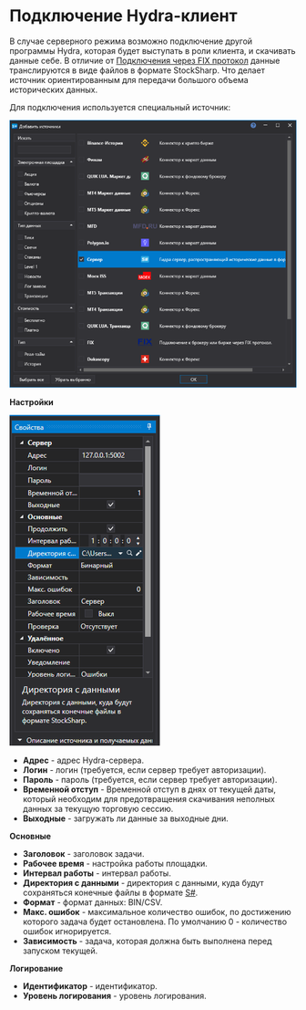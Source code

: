 # Подключение Hydra-клиент

В случае серверного режима возможно подключение другой программы Hydra, которая будет выступать в роли клиента, и скачивать данные себе. В отличие от [Подключения через FIX протокол](fix_fast_connectivity.md) данные транслируются в виде файлов в формате StockSharp. Что делает источник ориентированным для передачи большого объема исторических данных.

Для подключения используется специальный источник:

![hydra tasks server](../../../images/hydratasksserver_1.png)

**Настройки**

![hydra tasks server](../../../images/hydratasksserver_2.png)

- **Адрес** \- адрес Hydra-сервера. 
- **Логин** \- логин (требуется, если сервер требует авторизации).
- **Пароль** \- пароль (требуется, если сервер требует авторизации).
- **Временной отступ** \- Временной отступ в днях от текущей даты, который необходим для предотвращения скачивания неполных данных за текущую торговую сессию. 
- **Выходные** \- загружать ли данные за выходные дни. 

**Основные**

- **Заголовок** \- заголовок задачи. 
- **Рабочее время** \- настройка работы площадки.
- **Интервал работы** \- интервал работы. 
- **Директория с данными** \- директория с данными, куда будут сохраняться конечные файлы в формате [S\#](../../api.md). 
- **Формат** \- формат данных: BIN\/CSV. 
- **Макс. ошибок** \- максимальное количество ошибок, по достижению которого задача будет остановлена. По умолчанию 0 \- количество ошибок игнорируется. 
- **Зависимость** \- задача, которая должна быть выполнена перед запуском текущей. 

**Логирование**

- **Идентификатор** \- идентификатор. 
- **Уровень логирования** \- уровень логирования. 
